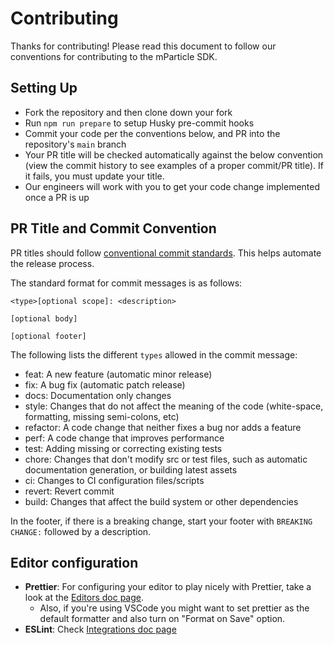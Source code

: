 # Contributing

Thanks for contributing! Please read this document to follow our conventions for contributing to the mParticle SDK.

## Setting Up

- Fork the repository and then clone down your fork
- Run `npm run prepare` to setup Husky pre-commit hooks
- Commit your code per the conventions below, and PR into the repository's `main` branch
- Your PR title will be checked automatically against the below convention (view the commit history to see examples of a proper commit/PR title). If it fails, you must update your title.
- Our engineers will work with you to get your code change implemented once a PR is up

## PR Title and Commit Convention

PR titles should follow [conventional commit standards](https://www.conventionalcommits.org/). This helps automate the release process.

The standard format for commit messages is as follows:

```
<type>[optional scope]: <description>

[optional body]

[optional footer]
```

The following lists the different `types` allowed in the commit message:

- feat: A new feature (automatic minor release)
- fix: A bug fix (automatic patch release)
- docs: Documentation only changes
- style: Changes that do not affect the meaning of the code (white-space, formatting, missing semi-colons, etc)
- refactor: A code change that neither fixes a bug nor adds a feature
- perf: A code change that improves performance
- test: Adding missing or correcting existing tests
- chore: Changes that don't modify src or test files, such as automatic documentation generation, or building latest assets
- ci: Changes to CI configuration files/scripts
- revert: Revert commit
- build: Changes that affect the build system or other dependencies

In the footer, if there is a breaking change, start your footer with `BREAKING CHANGE:` followed by a description.

## Editor configuration

- **Prettier**: For configuring your editor to play nicely with Prettier, take a look at the [Editors doc page](https://prettier.io/docs/en/editors).
  - Also, if you're using VSCode you might want to set prettier as the default formatter and also turn on "Format on Save" option.
- **ESLint**: Check [Integrations doc page](https://eslint.org/docs/latest/use/integrations)
